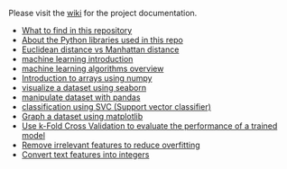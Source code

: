 Please visit the [wiki](https://github.com/ksator/Machine_Learning_with_Python/wiki) for the project documentation.    

- [What to find in this repository](https://github.com/ksator/Machine_Learning_with_Python/wiki/What-to-find-in-this-repository)
- [About the Python libraries used in this repo](https://github.com/ksator/Machine_Learning_with_Python/wiki/About-the-Python-libraries-used-in-this-repo)  
- [Euclidean distance vs Manhattan distance](https://github.com/ksator/Machine_Learning_with_Python/wiki/Euclidean-distance-vs-Manhattan-distance)  
- [machine learning introduction](https://github.com/ksator/Machine_Learning_with_Python/wiki/machine-learning-introduction)  
- [machine learning algorithms overview](https://github.com/ksator/Machine_Learning_with_Python/wiki/machine-learning-algorithms-overview)  
- [Introduction to arrays using numpy](https://github.com/ksator/Machine_Learning_with_Python/wiki/Introduction-to-arrays-using-numpy)  
- [visualize a dataset using seaborn](https://github.com/ksator/Machine_Learning_with_Python/wiki/visualize-a-dataset-using-seaborn)  
- [manipulate dataset with pandas](https://github.com/ksator/Machine_Learning_with_Python/wiki/manipulate-dataset-with-pandas)  
- [classification using SVC (Support vector classifier)](https://github.com/ksator/Machine_Learning_with_Python/wiki/classification-using-SVC-(Support-vector-classifier))   
- [Graph a dataset using matplotlib](https://github.com/ksator/Machine_Learning_with_Python/wiki/Graph-a-dataset-using-matplotlib)  
- [Use k-Fold Cross Validation to evaluate the performance of a trained model](https://github.com/ksator/Machine_Learning_with_Python/wiki/Use-k-Fold-Cross-Validation-to-evaluate-the-performance-of-a-trained-model)  
- [Remove irrelevant features to reduce overfitting](https://github.com/ksator/Machine_Learning_with_Python/wiki/Remove-irrelevant-features-to-reduce-overfitting)  
- [Convert text features into integers](https://github.com/ksator/Machine_Learning_with_Python/wiki/convert-text-features-into-integers)  


